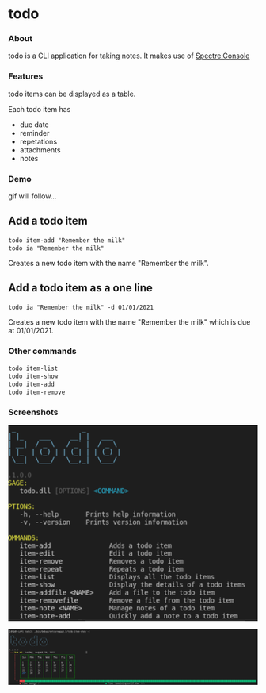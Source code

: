 # todo

### About

todo is a CLI application for taking notes. It makes use of [Spectre.Console](https://github.com/spectreconsole/spectre.console)

### Features

todo items can be displayed as a table.

Each todo item has

* due date
* reminder
* repetations
* attachments
* notes

### Demo

gif will follow...

## Add a todo item
    todo item-add "Remember the milk"
    todo ia "Remember the milk"

Creates a new todo item with the name "Remember the milk".

## Add a todo item as a one line
    todo ia "Remember the milk" -d 01/01/2021

Creates a new todo item with the name "Remember the milk" which is due at 01/01/2021.    

### Other commands
    todo item-list
    todo item-show
    todo item-add    
    todo item-remove

### Screenshots

![Todo commands](/Images/commands.png "Commands")

![item-show command](/Images/command_item_show.png "Item show command")